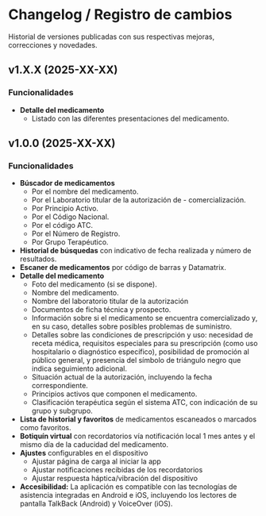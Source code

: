 # Changelog / Registro de cambios

Historial de versiones publicadas con sus respectivas mejoras, correcciones y novedades.

## v1.X.X <span class="release-date">(2025-XX-XX)</span>

### Funcionalidades

- **Detalle del medicamento**
    - Listado con las diferentes presentaciones del medicamento.

## v1.0.0 <span class="release-date">(2025-XX-XX)</span>

### Funcionalidades

- **Búscador de medicamentos**
    - Por el nombre del medicamento.
    - Por el Laboratorio titular de la autorización de - comercialización.
    - Por Principio Activo.
    - Por el Código Nacional.
    - Por el código ATC.
    - Por el Número de Registro.
    - Por Grupo Terapéutico.
- **Historial de búsquedas** con indicativo de fecha realizada y número de resultados.
- **Escaner de medicamentos** por código de barras y Datamatrix.
- **Detalle del medicamento**
    - Foto del medicamento (si se dispone).
    - Nombre del medicamento.
    - Nombre del laboratorio titular de la autorización
    - Documentos de ficha técnica y prospecto.
    - Información sobre si el medicamento se encuentra comercializado y, en su caso, detalles sobre posibles problemas de suministro.
    - Detalles sobre las condiciones de prescripción y uso: necesidad de receta médica, requisitos especiales para su prescripción (como uso hospitalario o diagnóstico específico), posibilidad de promoción al público general, y presencia del símbolo de triángulo negro que indica seguimiento adicional.
    - Situación actual de la autorización, incluyendo la fecha correspondiente.
    - Principios activos que componen el medicamento.
    - Clasificación terapéutica según el sistema ATC, con indicación de su grupo y subgrupo.
- **Lista de historial y favoritos** de medicamentos escaneados o marcados como favoritos.
- **Botiquín virtual** con recordatorios vía notificación local 1 mes antes y el mismo día de la caducidad del  medicamento.
- **Ajustes** configurables en el dispositivo
    - Ajustar página de carga al iniciar la app
    - Ajustar notificaciones recibidas de los recordatorios
    - Ajustar respuesta háptica/vibración del dispositivo
- **Accesibilidad:** La aplicación es compatible con las tecnologías de asistencia integradas en Android e iOS, incluyendo los lectores de pantalla TalkBack (Android) y VoiceOver (iOS).